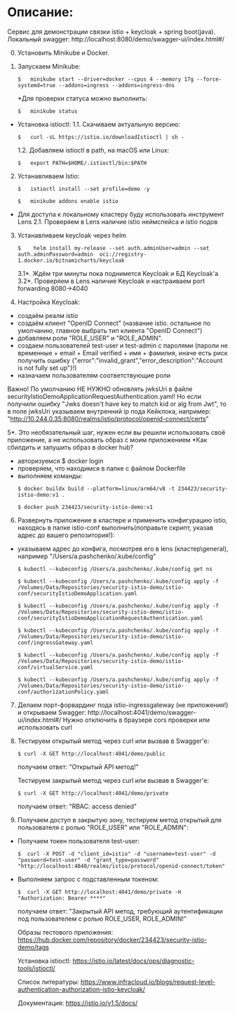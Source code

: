 # Описание:
Сервис для демонстрации связки istio + keycloak + spring boot(java).
Локальный swagger: http://localhost:8080/demo/swagger-ui/index.html#/

0. Установить Minikube и Docker.
1. Запускаем Minikube:
   ```
   $   minikube start --driver=docker --cpus 4 --memory 17g --force-systemd=true --addons=ingress --addons=ingress-dns
   ```

   *Для проверки статуса можно выполнить:
   ```
   $   minikube status
   ```
*  Установка istioctl:
   1.1. Скачиваем актуальную версию:
   ``` 
   $   curl -sL https://istio.io/downloadIstioctl | sh -
   ```
   1.2. Добавляем istioctl в path, на macOS или Linux:
   ``` 
   $   export PATH=$HOME/.istioctl/bin:$PATH
   ``` 

2. Устанавливаем Istio:
   ```
   $   istioctl install --set profile=demo -y
   ```
   ```
   $   minikube addons enable istio
   ```
*  Для доступа к локальному кластеру буду использовать инструмент Lens
   2.1. Проверяем в Lens наличие istio неймспейса и istio подов

3. Устанавливаем keycloak через helm
   ```
   $    helm install my-release --set auth.adminUser=admin --set auth.adminPassword=admin  oci://registry-1.docker.io/bitnamicharts/keycloak
   ```
   3.1*. Ждём три минуты пока поднимется Keycloak и БД Keycloak'а
   3.2*. Проверяем в Lens наличие Keycloak и настраиваем port forwarding 8080->4040

4. Настройка Keycloak:
 - создаём реалм istio
 - создаём клиент "OpenID Connect" (название istio. остальное по умолчанию, главное выбрать тип клиента "OpenID Connect")
 - добавляем роли "ROLE_USER" и "ROLE_ADMIN".
 - создаем пользователей test-user и test-admin с паролями
   (пароли не временные + email + Email verified + имя + фамилия, иначе есть риск получить ошибку {"error":"invalid_grant","error_description":"Account is not fully set up"}!)
 - назначаем пользователям соответствующие роли

Важно! 
 По умолчанию НЕ НУЖНО обновлять jwksUri в файле securityIstioDemoApplicationRequestAuthentication.yaml!
 Но если получили ошибку "Jwks doesn't have key to match kid or alg from Jwt", то в поле jwksUri 
 указываем внутренний ip пода Кейклока, например: "http://10.244.0.35:8080/realms/istio/protocol/openid-connect/certs"

5*. Это необязательный шаг, нужен если вы решили использовать своё приложение, а не использовать образ с моим приложением
*Как сбилдить и запушить образ в docker hub?
 - авторизуемся $ docker login
 - проверяем, что находимся в папке с файлом Dockerfile
 - выполняем команды:
   ```
   $ docker buildx build --platform=linux/arm64/v8 -t 234423/security-istio-demo:v1 .
   ```
   ```
   $ docker push 234423/security-istio-demo:v1
   ```

6. Развернуть приложение в кластере и применить конфигурацию istio, находясь в папке istio-conf выполнить(поправьте скрипт, указав адрес до вашего репозитория!):
 - указываем адрес до конфига, посмотрев его в lens (кластер\general), например "/Users/a.pashchenko/.kube/config"
   ```  
   $ kubectl --kubeconfig /Users/a.pashchenko/.kube/config get ns
   ```
   ```
   $ kubectl --kubeconfig /Users/a.pashchenko/.kube/config apply -f /Volumes/Data/Repositories/security-istio-demo/istio-conf/securityIstioDemoApplication.yaml
   ```
   ```
   $ kubectl --kubeconfig /Users/a.pashchenko/.kube/config apply -f /Volumes/Data/Repositories/security-istio-demo/istio-conf/securityIstioDemoApplicationRequestAuthentication.yaml
   ```
   ```
   $ kubectl --kubeconfig /Users/a.pashchenko/.kube/config apply -f /Volumes/Data/Repositories/security-istio-demo/istio-conf/ingressGateway.yaml
   ```
   ```
   $ kubectl --kubeconfig /Users/a.pashchenko/.kube/config apply -f /Volumes/Data/Repositories/security-istio-demo/istio-conf/virtualService.yaml
   ```
   ```
   $ kubectl --kubeconfig /Users/a.pashchenko/.kube/config apply -f /Volumes/Data/Repositories/security-istio-demo/istio-conf/authorizationPolicy.yaml
   ```

7. Делаем порт-форвардинг пода istio-ingressgateway (не приложения!) и открываем Swagger:
   http://localhost:4041/demo/swagger-ui/index.html#/
   Нужно отключить в браузере cors проверки или использовать curl

8. Тестируем открытый метод через curl или вызвав в Swagger'е:
   ```
   $ curl -X GET http://localhost:4041/demo/public
   ```
   получаем ответ: "Открытый API метод!"

   Тестируем закрытый метод через curl или вызвав в Swagger'е:
   ```
   $ curl -X GET http://localhost:4041/demo/private
   ```
   получаем ответ: "RBAC: access denied"

9. Получаем доступ в закрытую зону, тестируем метод открытый для пользователя с ролью "ROLE_USER" или "ROLE_ADMIN":
 - Получаем токен пользователя test-user:
   ```
   $  curl -X POST -d "client_id=istio" -d "username=test-user" -d "password=test-user" -d "grant_type=password" "http://localhost:4040/realms/istio/protocol/openid-connect/token"
   ```
- Выполняем запрос с подставленным токеном:
   ```
   $  curl -X GET http://localhost:4041/demo/private -H "Authorization: Bearer ****"
   ```
   получаем ответ: "Закрытый API метод, требующий аутентификации под пользователем с ролью ROLE_USER, ROLE_ADMIN!"

   
   Образы тестового приложения:
   https://hub.docker.com/repository/docker/234423/security-istio-demo/tags

   Установка istioctl:
   https://istio.io/latest/docs/ops/diagnostic-tools/istioctl/

   Список литературы:
   https://www.infracloud.io/blogs/request-level-authentication-authorization-istio-keycloak/
   
   Документация: 
   https://istio.io/v1.5/docs/




